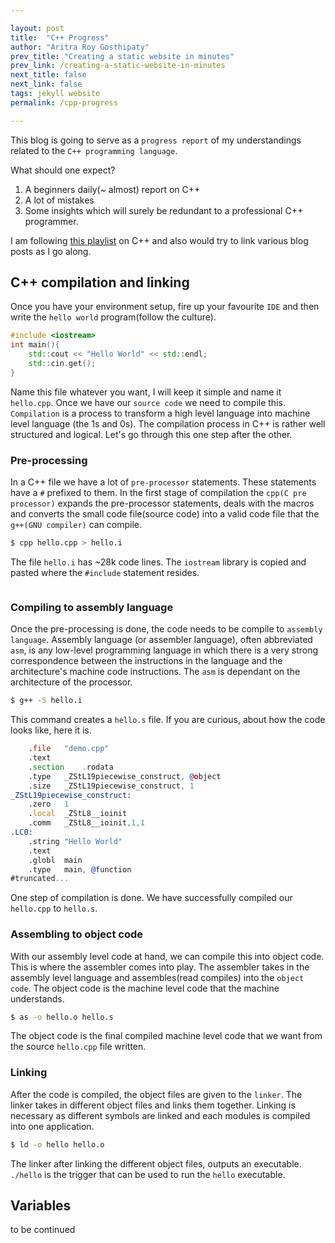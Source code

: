 ```yaml
---

layout: post
title:  "C++ Progress"
author: "Aritra Roy Gosthipaty"
prev_title: "Creating a static website in minutes"
prev_link: /creating-a-static-website-in-minutes
next_title: false
next_link: false
tags: jekyll website
permalink: /cpp-progress

---
```


This blog is going to serve as a `progress report` of my understandings related to the `C++ programming language`. 

What should one expect?

1. A beginners daily(~ almost) report on C++
2. A lot of mistakes
3. Some insights which will surely be redundant to a professional C++ programmer.

I am following [this playlist](https://www.youtube.com/watch?v=18c3MTX0PK0&list=PLlrATfBNZ98dudnM48yfGUldqGD0S4FFb&index=1) on C++ and also would try to link various blog posts as I go along.

## C++ compilation and linking

Once you have your environment setup, fire up your favourite `IDE` and then write the `hello world` program(follow the culture). 

```cpp
#include <iostream>
int main(){
    std::cout << "Hello World" << std::endl;
    std::cin.get();
}
```

Name this file whatever you want, I will keep it simple and name it `hello.cpp`. Once we have our `source code` we need to compile this. `Compilation` is a process to transform a high level language into machine level language (the 1s and 0s). The compilation process in C++ is rather well structured and logical. Let's go through this one step after the other.

### Pre-processing

In a C++ file we have a lot of `pre-processor` statements. These statements have a `#` prefixed to them. In the first stage of compilation the `cpp(C pre processor)` expands the pre-processor statements, deals with the macros and converts the small code file(source code) into a valid code file that the `g++(GNU compiler)` can compile.

```bash
$ cpp hello.cpp > hello.i
```

The file `hello.i` has ~28k code lines. The `iostream` library is copied and pasted where the `#include` statement resides.

![]()

### Compiling to assembly language

Once the pre-processing is done, the code needs to be compile to `assembly language`. Assembly language (or assembler language), often abbreviated `asm`, is any low-level programming language in which there is a very strong correspondence between the instructions in the language and the architecture's machine code instructions. The `asm` is dependant on the architecture of the processor.

```bash
$ g++ -S hello.i
```

This command creates a `hello.s` file. If you are curious, about how the code looks like, here it is.

```asm
	.file	"demo.cpp"
	.text
	.section	.rodata
	.type	_ZStL19piecewise_construct, @object
	.size	_ZStL19piecewise_construct, 1
_ZStL19piecewise_construct:
	.zero	1
	.local	_ZStL8__ioinit
	.comm	_ZStL8__ioinit,1,1
.LC0:
	.string	"Hello World"
	.text
	.globl	main
	.type	main, @function
#truncated...
```

One step of compilation is done. We have successfully compiled our `hello.cpp` to `hello.s`. 

### Assembling to object code

With our assembly level code at hand, we can compile this into object code. This is where the assembler comes into play. The assembler takes in the assembly level language and assembles(read compiles) into the `object code`. The object code is the machine level code that the machine understands.

```bash
$ as -o hello.o hello.s
```

The object code is the final compiled machine level code that we want from the source `hello.cpp` file written.

### Linking

After the code is compiled, the object files are given to the `linker`. The linker takes in different object files and links them together. Linking is necessary as different symbols are linked and each modules is compiled into one application.

```bash
$ ld -o hello hello.o
```

The linker after linking the different object files, outputs an executable. `./hello` is the trigger that can be used to run the `hello` executable.

## Variables

to be continued